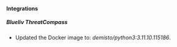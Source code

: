 
#### Integrations

##### Blueliv ThreatCompass
- Updated the Docker image to: *demisto/python3:3.11.10.115186*.



